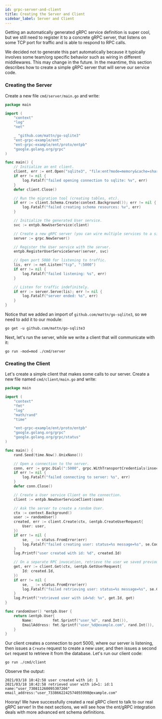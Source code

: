 ```yaml
---
id: grpc-server-and-client
title: Creating the Server and Client
sidebar_label: Server and Client
---
```


Getting an automatically generated gRPC service definition is super cool, but we still need to register it to a
concrete gRPC server, that listens on some TCP port for traffic and is able to respond to RPC calls. 

We decided not to generate this part automatically because it typically involves some team/org specific
behavior such as wiring in different middlewares. This may change in the future. In the meantime, this section
describes how to create a simple gRPC server that will serve our service code.

### Creating the Server

Create a new file `cmd/server/main.go` and write:

```go
package main

import (
	"context"
	"log"
	"net"

	_ "github.com/mattn/go-sqlite3"
	"ent-grpc-example/ent"
	"ent-grpc-example/ent/proto/entpb"
	"google.golang.org/grpc"
)

func main() {
	// Initialize an ent client.
	client, err := ent.Open("sqlite3", "file:ent?mode=memory&cache=shared&_fk=1")
	if err != nil {
		log.Fatalf("failed opening connection to sqlite: %v", err)
	}
	defer client.Close()

	// Run the migration tool (creating tables, etc).
	if err := client.Schema.Create(context.Background()); err != nil {
		log.Fatalf("failed creating schema resources: %v", err)
	}

	// Initialize the generated User service.
	svc := entpb.NewUserService(client)

	// Create a new gRPC server (you can wire multiple services to a single server).
	server := grpc.NewServer()

	// Register the User service with the server.
	entpb.RegisterUserServiceServer(server, svc)

	// Open port 5000 for listening to traffic.
	lis, err := net.Listen("tcp", ":5000")
	if err != nil {
		log.Fatalf("failed listening: %s", err)
	}

	// Listen for traffic indefinitely.
	if err := server.Serve(lis); err != nil {
		log.Fatalf("server ended: %s", err)
	}
}
```

Notice that we added an import of `github.com/mattn/go-sqlite3`, so we need to add it to our module:

```console
go get -u github.com/mattn/go-sqlite3
```

Next, let's run the server, while we write a client that will communicate with it:

```console
go run -mod=mod ./cmd/server
```

### Creating the Client

Let's create a simple client that makes some calls to our server. Create a new file named `cmd/client/main.go` and write:

```go
package main

import (
	"context"
	"fmt"
	"log"
	"math/rand"
	"time"

	"ent-grpc-example/ent/proto/entpb"
	"google.golang.org/grpc"
	"google.golang.org/grpc/status"
)

func main() {
	rand.Seed(time.Now().UnixNano())

	// Open a connection to the server.
	conn, err := grpc.Dial(":5000", grpc.WithTransportCredentials(insecure.NewCredentials()))
	if err != nil {
		log.Fatalf("failed connecting to server: %s", err)
	}
	defer conn.Close()

	// Create a User service Client on the connection.
	client := entpb.NewUserServiceClient(conn)

	// Ask the server to create a random User.
	ctx := context.Background()
	user := randomUser()
	created, err := client.Create(ctx, &entpb.CreateUserRequest{
		User: user,
	})
	if err != nil {
		se, _ := status.FromError(err)
		log.Fatalf("failed creating user: status=%s message=%s", se.Code(), se.Message())
	}
	log.Printf("user created with id: %d", created.Id)

	// On a separate RPC invocation, retrieve the user we saved previously.
	get, err := client.Get(ctx, &entpb.GetUserRequest{
		Id: created.Id,
	})
	if err != nil {
		se, _ := status.FromError(err)
		log.Fatalf("failed retrieving user: status=%s message=%s", se.Code(), se.Message())
	}
	log.Printf("retrieved user with id=%d: %v", get.Id, get)
}

func randomUser() *entpb.User {
	return &entpb.User{
		Name:         fmt.Sprintf("user_%d", rand.Int()),
		EmailAddress: fmt.Sprintf("user_%d@example.com", rand.Int()),
	}
}
```

Our client creates a connection to port 5000, where our server is listening, then issues a `Create`
request to create a new user, and then issues a second `Get` request to retrieve it from the database.
Let's run our client code:

```console
go run ./cmd/client
```

Observe the output:

```console
2021/03/18 10:42:58 user created with id: 1
2021/03/18 10:42:58 retrieved user with id=1: id:1 name:"user_730811260095307266" email_address:"user_7338662242574055998@example.com"
```

Hooray! We have successfully created a real gRPC client to talk to our real gRPC server! In the next sections, we will
see how the ent/gRPC integration deals with more advanced ent schema definitions.
